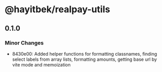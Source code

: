 # @hayitbek/realpay-utils

## 0.1.0

### Minor Changes

- 8430e00: Added helper functions for formatting classnames, finding select labels from array lists, formatting amounts, getting base url by vite mode and memoization
